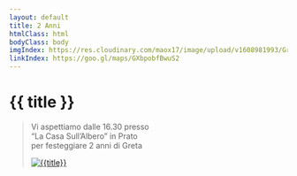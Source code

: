 ```yaml
---
layout: default
title: 2 Anni
htmlClass: html
bodyClass: body
imgIndex: https://res.cloudinary.com/maox17/image/upload/v1608981993/Greta/2anni_a763hx.png
linkIndex: https://goo.gl/maps/GXbpobfBwuS2
---
```


<div class="container">

  <h1> {{ title }} </h1>

  <blockquote class="blockquote text-center">
  <p >
      Vi aspettiamo dalle 16.30 presso <br>
  “La Casa Sull’Albero” in Prato <br>
  per festeggiare 2 anni di  Greta
  </p>
  

  <a href="{{linkIndex}}">
    <img src="{{imgIndex}}" class="img-fluid" alt="{{title}}">
  </a>
</blockquote>


</div>
